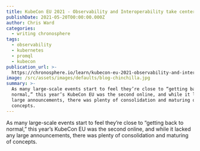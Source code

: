 ```yaml
---
title: KubeCon EU 2021 - Observability and Interoperability take center stage
publishDate: 2021-05-20T00:00:00.000Z
author: Chris Ward
categories:
  - writing chronosphere
tags:
  - observability
  - kubernetes
  - promql
  - kubecon
publication_url: >-
  https://chronosphere.io/learn/kubecon-eu-2021-observability-and-interoperability-take-center-stage/
image: /src/assets/images/defaults/blog-chinchilla.jpg
summary: >-
  As many large-scale events start to feel they’re close to “getting back to
  normal,” this year’s KubeCon EU was the second online, and while it lacked any
  large announcements, there was plenty of consolidation and maturing of
  concepts.
---
```


As many large-scale events start to feel they’re close to “getting back to normal,” this year’s KubeCon EU was the second online, and while it lacked any large announcements, there was plenty of consolidation and maturing of concepts.
